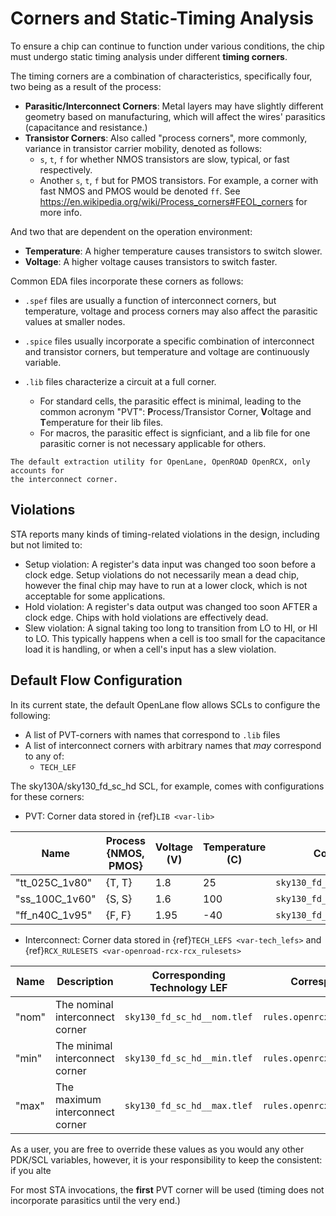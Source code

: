 # Corners and Static-Timing Analysis

To ensure a chip can continue to function under various conditions, the chip
must undergo static timing analysis under different **timing corners**.

The timing corners are a combination of characteristics, specifically four, two
being as a result of the process:

- **Parasitic/Interconnect Corners**: Metal layers may have slightly different
  geometry based on manufacturing, which will affect the wires' parasitics
  (capacitance and resistance.)
- **Transistor Corners**: Also called "process corners", more commonly, variance
  in transistor carrier mobility, denoted as follows:
  - `s`, `t`, `f` for whether NMOS transistors are slow, typical, or fast respectively.
  - Another `s`, `t`, `f` but for PMOS transistors.
    For example, a corner with fast NMOS and PMOS would be denoted `ff`.
    See https://en.wikipedia.org/wiki/Process_corners#FEOL_corners for more info.

And two that are dependent on the operation environment:

- **Temperature**: A higher temperature causes transistors to switch slower.
- **Voltage**: A higher voltage causes transistors to switch faster.

Common EDA files incorporate these corners as follows:

- `.spef` files are usually a function of interconnect corners, but temperature,
  voltage and process corners may also affect the parasitic values at smaller nodes.

- `.spice` files usually incorporate a specific combination of interconnect and transistor corners, but temperature and voltage are continuously variable.

- `.lib` files characterize a circuit at a full corner.
  - For standard cells, the parasitic effect is minimal, leading to the common
    acronym "PVT": **P**rocess/Transistor Corner, **V**oltage and **T**emperature
    for their lib files.
  - For macros, the parasitic effect is signficiant, and a lib file for one
    parasitic corner is not necessary applicable for others.

```{note}
The default extraction utility for OpenLane, OpenROAD OpenRCX, only accounts for
the interconnect corner.
```

## Violations

STA reports many kinds of timing-related violations in the design, including but
not limited to:

- Setup violation: A register's data input was changed too soon before a clock edge.
  Setup violations do not necessarily mean a dead chip, however the final chip
  may have to run at a lower clock, which is not acceptable for some applications.
- Hold violation: A register's data output was changed too soon AFTER a clock edge.
  Chips with hold violations are effectively dead.
- Slew violation: A signal taking too long to transition from LO to HI, or HI
  to LO. This typically happens when a cell is too small for the capacitance
  load it is handling, or when a cell's input has a slew violation.

<!--
  * Fanout violation: One gate is driving too many other gates, which may lead
    to slew violations.
  * Max capacitance violation: One gate is driving gates with a total capacitive
    load exceeding the one rated for by this gate (or the value set by the
    designer's constraints), which may lead to slew violations.
-->

## Default Flow Configuration

In its current state, the default OpenLane flow allows SCLs to configure the following:

- A list of PVT-corners with names that correspond to `.lib` files
- A list of interconnect corners with arbitrary names that _may_ correspond to any of:
  - `TECH_LEF`

The sky130A/sky130_fd_sc_hd SCL, for example, comes with configurations for these corners:

- PVT: Corner data stored in {ref}`LIB <var-lib>`

| Name           | Process {NMOS, PMOS} | Voltage (V) | Temperature (C) | Corresponding File                  |
| -------------- | -------------------- | ----------- | --------------- | ----------------------------------- |
| "tt_025C_1v80" | {T, T}               | 1.8         | 25              | `sky130_fd_sc_hd__tt_025C_1v80.lib` |
| "ss_100C_1v60" | {S, S}               | 1.6         | 100             | `sky130_fd_sc_hd__ss_100C_1v60.lib` |
| "ff_n40C_1v95" | {F, F}               | 1.95        | -40             | `sky130_fd_sc_hd__ff_n40C_1v95.lib` |

- Interconnect: Corner data stored in {ref}`TECH_LEFS <var-tech_lefs>` and {ref}`RCX_RULESETS <var-openroad-rcx-rcx_rulesets>`

| Name  | Description                     | Corresponding Technology LEF | Corresponding Ruleset               |
| ----- | ------------------------------- | ---------------------------- | ----------------------------------- |
| "nom" | The nominal interconnect corner | `sky130_fd_sc_hd__nom.tlef`  | `rules.openrcx.sky130A.nom.calibre` |
| "min" | The minimal interconnect corner | `sky130_fd_sc_hd__min.tlef`  | `rules.openrcx.sky130A.min.calibre` |
| "max" | The maximum interconnect corner | `sky130_fd_sc_hd__max.tlef`  | `rules.openrcx.sky130A.max.calibre` |

As a user, you are free to override these values as you would any other PDK/SCL
variables, however, it is your responsibility to keep the consistent: if you alte

For most STA invocations, the **first** PVT corner will be used (timing does not
incorporate parasitics until the very end.)

<!-- TODO: MCSTA/Macro >
